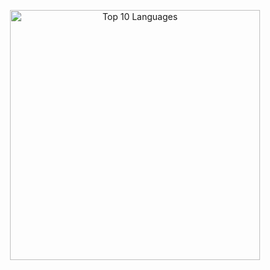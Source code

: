 <!--
<p align="center">
  <a href="https://github.com/anuraghazra/github-readme-stats">
  <img align="center" src="https://github-readme-stats.vercel.app/api?username=hadialqattan&count_private=true&show_icons=true&layout=compact&theme=react" /></a>
</p>
-->

<p align="center">
  <a href="https://github.com/anuraghazra/github-readme-stats"><img width="400" src="https://github-readme-stats.vercel.app/api/top-langs/?username=hadialqattan&theme=react&layout=compact&langs_count=10&hide=css,scss,html" alt="Top 10 Languages"></a>
</p>

<!--
<p align="center">
  <a href="https://git.io/streak-stats"><img src="http://github-readme-streak-stats.herokuapp.com?user=hadialqattan&theme=react" alt="GitHub Streak"></a>
</p>
-->
